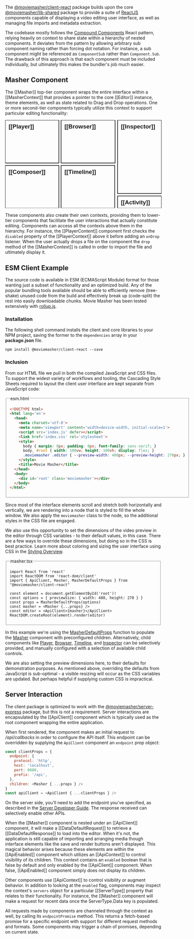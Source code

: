 The [@moviemasher/client-react](https://www.npmjs.com/package/@moviemasher/client-react)
package builds upon the core [@moviemasher/lib-shared](https://www.npmjs.com/package/@moviemasher/lib-shared) package to provide a suite of [ReactJS](https://reactjs.org)
components capable of displaying a video editing user interface, as well as managing file imports and metadata extraction. 

The codebase mostly follows the [Compound Components](https://www.patterns.dev/posts/compound-pattern/) React pattern, relying heavily on context to share state within a hierarchy of nested components. It deviates from the pattern by allowing arbitrary sub component naming rather than forcing dot notation. For instance, a sub component might be referenced as `ComponentSub` rather than `Component.Sub`. The drawback of this approach is that each component must be included individually, but ultimately this makes the bundler's job much easier. 

## Masher Component

The [[Masher]] top-tier component wraps the entire interface within a [[MasherContext]] that provides a pointer to the core [[Editor]] instance, theme elements, as well as state related to Drag and Drop operations. One or more second-tier components typically utilize this context to support particular editing functionality:

<!-- MAGIC:START (COLORSVG:replacements=black&src=../svg/masher.svg) -->
<svg width="640" height="360" xmlns="http://www.w3.org/2000/svg" xmlns:xlink="http://www.w3.org/1999/xlink" viewbox="0 0 640 360" class='diagram'>
<path d="M 0.00 0.00 L 219.76 0.00 L 219.76 175.37 L 0.00 175.37 Z M 0.00 0.00" stroke-width="2.50" stroke="currentColor" stroke-linecap="round" stroke-linejoin="round" fill="none"  />
<path d="M 460.00 0.00 L 640.00 0.00 L 640.00 299.97 L 460.00 299.97 Z M 460.00 0.00" stroke-width="2.50" stroke="currentColor" stroke-linecap="round" stroke-linejoin="round" fill="none"  />
<path d="M 228.82 0.00 L 450.00 0.00 L 450.00 175.37 L 228.82 175.37 Z M 228.82 0.00" stroke-width="2.50" stroke="currentColor" stroke-linecap="round" stroke-linejoin="round" fill="none"  />
<path d="M 0.00 185.00 L 219.76 185.00 L 219.76 360.00 L 0.00 360.00 Z M 0.00 185.00" stroke-width="2.50" stroke="currentColor" stroke-linecap="round" stroke-linejoin="round" fill="none"  />
<text x="14.00" y="34.48" font-family="Helvetica" font-size="24.00px" fill="currentColor" opacity="1.00" font-weight="bold" >[[Player]]</text>
<text x="242.82" y="34.48" font-family="Helvetica" font-size="24.00px" fill="currentColor" opacity="1.00" font-weight="bold" >[[Browser]]</text>
<text x="14.00" y="219.48" font-family="Helvetica" font-size="24.00px" fill="currentColor" opacity="1.00" font-weight="bold" >[[Composer]]</text>
<text x="474.00" y="34.48" font-family="Helvetica" font-size="24.00px" fill="currentColor" opacity="1.00" font-weight="bold" >[[Inspector]]</text>
<text x="242.82" y="219.48" font-family="Helvetica" font-size="24.00px" fill="currentColor" opacity="1.00" font-weight="bold" >[[Timeline]]</text>
<path d="M 228.82 185.00 L 448.54 185.00 L 448.54 360.00 L 228.82 360.00 Z M 228.82 185.00" stroke-width="2.50" stroke="currentColor" stroke-linecap="round" stroke-linejoin="round" fill="none"  />
<path d="M 460.00 310.00 L 640.00 310.00 L 640.00 360.00 L 460.00 360.00 Z M 460.00 310.00" stroke-width="2.50" stroke="currentColor" stroke-linecap="round" stroke-linejoin="round" fill="none"  />
<text x="474.00" y="344.48" font-family="Helvetica" font-size="24.00px" fill="currentColor" opacity="1.00" font-weight="bold" >[[Activity]]</text>
</svg>
<!-- MAGIC:END -->

These components also create their own contexts, providing them to lower-tier components that facilitate the user interactions that actually constitute editing. Components can access all the contexts above them in the hierarchy. For instance, the [[PlayerContent]] component first checks the `disabled` property of the [[PlayerContext]] above it before adding an `onDrop` listener. When the user actually drops a file on the component the `drop` method of the [[MasherContext]] is called in order to import the file and ultimately display it. 


<!-- MAGIC:START (FILEMD:src=../snippet/example-client-esm.md&stripMagic=true) -->
## ESM Client Example

The source code is available in ESM (ECMAScript Module) format for those wanting just a subset of functionality and an optimized build. Any of the popular bundling tools available should be able to efficiently remove (tree-shake) unused code from the build and effectively break up (code-split) the rest into easily downloadable chunks. Movie Masher has been tested extensively with [rollup.js](https://rollupjs.org/).

### Installation

The following shell command installs the client and core libraries to your NPM project, saving the former to the `dependencies` array in your **package.json** file.

```shell
npm install @moviemasher/client-react --save
```

### Inclusion

From our HTML file we pull in both the compiled JavaScript and CSS files.
To support the widest variety of workflows and tooling, the Cascading Style Sheets
required to layout the client user interface are kept separate from JavaScript code:

<fieldset>
<legend>esm.html</legend>

```html
<!DOCTYPE html>
<html lang='en'>
  <head>
    <meta charset='utf-8'>
    <meta name='viewport' content='width=device-width, initial-scale=1'>
    <script src='index.js' defer></script>
    <link href='index.css' rel='stylesheet'>
    <style>
      body { margin: 0px; padding: 0px; font-family: sans-serif; }
      body, #root { width: 100vw; height: 100vh; display: flex; }
      .moviemasher .editor { --preview-width: 480px; --preview-height: 270px; }
    </style>
    <title>Movie Masher</title>
  </head>
  <body>
    <div id='root' class='moviemasher'></div>
  </body>
</html>
```

</fieldset>

Since most of the interface elements scroll and stretch both horizontally and
vertically, we are rendering into a node that is styled to fill the whole window. We also apply the `moviemasher` class to the node, so the additional styles in the CSS file are engaged.

We also use this opportunity to set the dimensions of the video preview in the editor through CSS variables - to their default values, in this case. There are a few ways to override these dimensions, but doing so in the CSS is best practice.
Learn more about coloring and sizing the user interface using CSS in the
[Styling Overview](https://moviemasher.com/docs/Styling.html).

<fieldset>

<legend>masher.tsx</legend>



```tsx
import React from 'react'
import ReactDOM from 'react-dom/client'
import { ApiClient, Masher, MasherDefaultProps } from "@moviemasher/client-react"

const element = document.getElementById('root')!
const options = { previewSize: { width: 480, height: 270 } }
const props = MasherDefaultProps(options)
const masher = <Masher {...props} />
const editor = <ApiClient>{masher}</ApiClient>
ReactDOM.createRoot(element).render(editor)
```
</fieldset>

In this example we're using the
[MasherDefaultProps](https://moviemasher.com/docs/function/MasherDefaultProps.html) function to
populate the [Masher](https://moviemasher.com/docs/component/Masher.html) component with
preconfigured children. Alternatively, child components like
[Player](https://moviemasher.com/docs/component/Player.html),
[Browser](https://moviemasher.com/docs/component/Browser.html),
[Timeline](https://moviemasher.com/docs/component/Timeline.html), and
[Inspector](https://moviemasher.com/docs/component/Inspector.html) can be
selectively provided, and manually configured with a selection of available child controls.

We are also setting the preview dimensions here, to their defaults for demonstration purposes. As mentioned above, overriding the defaults from JavaScript is sub-optimal - a visible resizing will occur as the CSS variables are updated. But perhaps helpful if supplying custom CSS is impractical.

<!-- MAGIC:END -->


## Server Interaction

The client package is optimized to work with the [@moviemasher/server-express](https://www.npmjs.com/package/@moviemasher/server-express) package, but this is not a requirement. Server interactions are encapsulated by the [[ApiClient]] component which is typically used as the 
root component wrapping the entire application. 

When first rendered, the component makes an initial request to _/api/callbacks_ in order to configure the API itself. This endpoint can be overridden by supplying the `ApiClient` component an `endpoint` prop object:

```javascript
const clientProps = { 
  endpoint: { 
    protocol: 'http',
    host: 'localhost',
    port: 8080,
    prefix: '/api',
  },
  children: <Masher { ...props } />
}
const apiClient = <ApiClient { ...clientProps } />
```

On the server side, you'll need to add the endpoint you've specified, as described in the
[Server Developer Guide](https://moviemasher.com/docs/ServerDeveloper.html#API%20Server). The response received can selectively enable other APIs.

When the [[Masher]] component is nested under an [[ApiClient]] component, it will make a [[DataDefaultRequest]] to retrieve a [[DataDefaultResponse]] to load into the editor.
When it's not, the application is still 
capable of importing and arranging media though interface elements like the save and render buttons aren't displayed. This magical behavior arises because these elements are within the [[ApiEnabled]] component which utilizes an [[ApiContext]] to control visibility of its children. This context contains an `enabled` boolean that is false by default and only enabled by the [[ApiClient]] component. When false, [[ApiEnabled]] component simply does not display its children. 

Other components use [[ApiContext]] to control visibility or augment behavior. In addition to looking at the `enabled` flag, components may inspect the context's `servers` object for a particular [[ServerType]] property that relates to their functionality. For instance, the [[Masher]] component will make a request for recent data once the ServerType.Data key is populated.  

All requests made by components are channeled through the context as well, by calling its `endpointPromise` method. This returns a fetch-based promise for a specific endpoint with support for different request methods and formats. Some components may trigger a chain of promises, depending on current state. 


